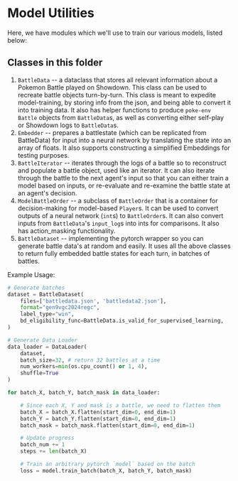 # Model Utilities
Here, we have modules which we'll use to train our various models, listed below:

## Classes in this folder
1. `BattleData` -- a dataclass that stores all relevant information about a Pokemon Battle played on Showdown. This class can be used to recreate battle objects turn-by-turn. This class is meant to expedite model-training, by storing info from the json, and being able to convert it into training data. It also has helper functions to produce `poke-env` `Battle` objects from `BattleData`s, as well as converting either self-play or Showdown logs to `BattleData`s.
2. `Embedder` -- prepares a battlestate (which can be replicated from BattleData) for input into a neural network by translating the state into an array of floats. It also supports constructing a simplified Embeddings for testing purposes.
3. `BattleIterator` -- iterates through the logs of a battle so to reconstruct and populate a battle object, used like an iterator. It can also iterate through the battle to the next agent's input so that you can either train a model based on inputs, or re-evaluate and re-examine the battle state at an agent's decision.
4. `ModelBattleOrder` -- a subclass of `BattleOrder` that is a container for decision-making for model-based `Player`s. It can be used to convert outputs of a neural network (`int`s) to `BattleOrder`s. It can also convert inputs from `BattleData`'s `input_log`s into ints for comparisons. It also has action_masking functionality.
5. `BattleDataset` -- implementing the pytorch wrapper so you can generate battle data's at random and easily. It uses all the above classes to return fully embedded battle states for each turn, in batches of battles.

Example Usage:
```python
# Generate batches
dataset = BattleDataset(
    files=['battledata.json', 'battledata2.json'],
    format="gen9vgc2024regc",
    label_type="win",
    bd_eligibility_func=BattleData.is_valid_for_supervised_learning,
)

# Generate Data Loader
data_loader = DataLoader(
    dataset,
    batch_size=32, # return 32 battles at a time
    num_workers=min(os.cpu_count() or 1, 4),
    shuffle=True
)

for batch_X, batch_Y, batch_mask in data_loader:

    # Since each X, Y and mask is a battle, we need to flatten them
    batch_X = batch_X.flatten(start_dim=0, end_dim=1)
    batch_Y = batch_Y.flatten(start_dim=0, end_dim=1)
    batch_mask = batch_mask.flatten(start_dim=0, end_dim=1)

    # Update progress
    batch_num += 1
    steps += len(batch_X)

    # Train an arbitrary pytorch `model` based on the batch
    loss = model.train_batch(batch_X, batch_Y, batch_mask)

```
